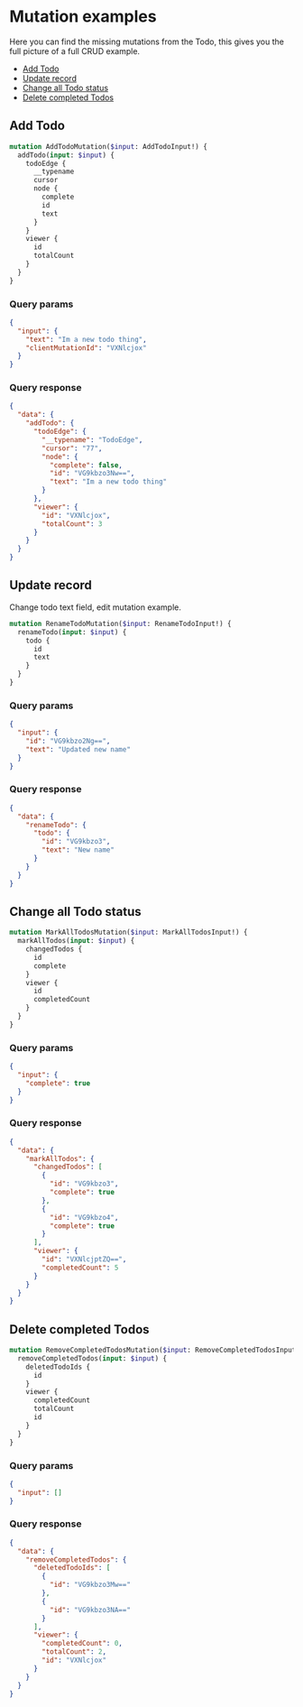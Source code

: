# Mutation examples

Here you can find the missing mutations from the Todo, this gives you the full
picture of a full CRUD example.

* [Add Todo](#add-todo)
* [Update record](#update-record)
* [Change all Todo status](#change-all-todo-status)
* [Delete completed Todos](#delete-completed-todos)

## Add Todo

```graphql
mutation AddTodoMutation($input: AddTodoInput!) {
  addTodo(input: $input) {
    todoEdge {
      __typename
      cursor
      node {
        complete
        id
        text
      }
    }
    viewer {
      id
      totalCount
    }
  }
}
```

### Query params

```json
{
  "input": {
    "text": "Im a new todo thing",
    "clientMutationId": "VXNlcjox"
  }
}
```

### Query response

```json
{
  "data": {
    "addTodo": {
      "todoEdge": {
        "__typename": "TodoEdge",
        "cursor": "77",
        "node": {
          "complete": false,
          "id": "VG9kbzo3Nw==",
          "text": "Im a new todo thing"
        }
      },
      "viewer": {
        "id": "VXNlcjox",
        "totalCount": 3
      }
    }
  }
}
```

## Update record

Change todo text field, edit mutation example.

```graphql
mutation RenameTodoMutation($input: RenameTodoInput!) {
  renameTodo(input: $input) {
    todo {
      id
      text
    }
  }
}
```

### Query params

```json
{
  "input": {
    "id": "VG9kbzo2Ng==",
    "text": "Updated new name"
  }
}
```

### Query response

```json
{
  "data": {
    "renameTodo": {
      "todo": {
        "id": "VG9kbzo3",
        "text": "New name"
      }
    }
  }
}
```

## Change all Todo status

```graphql
mutation MarkAllTodosMutation($input: MarkAllTodosInput!) {
  markAllTodos(input: $input) {
    changedTodos {
      id
      complete
    }
    viewer {
      id
      completedCount
    }
  }
}
```

### Query params

```json
{
  "input": {
    "complete": true
  }
}
```

### Query response

```json
{
  "data": {
    "markAllTodos": {
      "changedTodos": [
        {
          "id": "VG9kbzo3",
          "complete": true
        },
        {
          "id": "VG9kbzo4",
          "complete": true
        }
      ],
      "viewer": {
        "id": "VXNlcjptZQ==",
        "completedCount": 5
      }
    }
  }
}
```

## Delete completed Todos

```graphql
mutation RemoveCompletedTodosMutation($input: RemoveCompletedTodosInput!) {
  removeCompletedTodos(input: $input) {
    deletedTodoIds {
      id
    }
    viewer {
      completedCount
      totalCount
      id
    }
  }
}
```

### Query params

```json
{
  "input": []
}
```

### Query response

```json
{
  "data": {
    "removeCompletedTodos": {
      "deletedTodoIds": [
        {
          "id": "VG9kbzo3Mw=="
        },
        {
          "id": "VG9kbzo3NA=="
        }
      ],
      "viewer": {
        "completedCount": 0,
        "totalCount": 2,
        "id": "VXNlcjox"
      }
    }
  }
}
```
